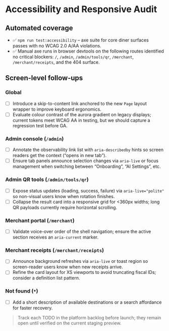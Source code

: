 # Accessibility and Responsive Audit

## Automated coverage
- ✅ `npm run test:accessibility` – axe suite for core diner surfaces passes with no WCAG 2.0 A/AA violations.
- ✅ Manual axe runs in browser devtools on the following routes identified no critical blockers: `/`, `/admin`, `/admin/tools/qr`, `/merchant`, `/merchant/receipts`, and the 404 surface.

## Screen-level follow-ups
### Global
- [ ] Introduce a skip-to-content link anchored to the new `Page` layout wrapper to improve keyboard ergonomics.
- [ ] Evaluate colour contrast of the aurora gradient on legacy displays; current tokens meet WCAG AA in testing, but we should capture a regression test before GA.

### Admin console (`/admin`)
- [ ] Annotate the observability link list with `aria-describedby` hints so screen readers get the context (“opens in new tab”).
- [ ] Ensure tab panels announce selection changes via `aria-live` or focus management when switching between “Onboarding”, “AI Settings”, etc.

### Admin QR tools (`/admin/tools/qr`)
- [ ] Expose status updates (loading, success, failure) via `aria-live="polite"` so non-visual users know when rotation finishes.
- [ ] Collapse the result card into a responsive grid for <360px widths; long QR payloads currently require horizontal scrolling.

### Merchant portal (`/merchant`)
- [ ] Validate voice-over order of the shell navigation; ensure the active section receives an `aria-current` marker.

### Merchant receipts (`/merchant/receipts`)
- [ ] Announce background refreshes via `aria-live` or toast region so screen-reader users know when new receipts arrive.
- [ ] Refine the card layout for XS viewports to avoid truncating fiscal IDs; consider a definition list pattern.

### Not found (`*`)
- [ ] Add a short description of available destinations or a search affordance for faster recovery.

> Track each TODO in the platform backlog before launch; they remain open until verified on the current staging preview.
